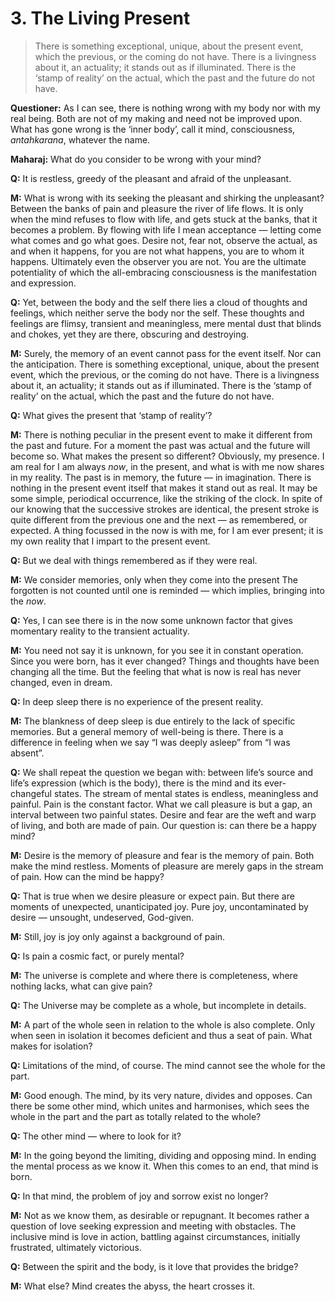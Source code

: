 # 3. The Living Present

>There is something exceptional, unique, about the present event, which the previous, or the coming do not have. There is a livingness about it, an actuality; it stands out as if illuminated. There is the ‘stamp of reality’ on the actual, which the past and the future do not have.

**Questioner:** As I can see, there is nothing wrong with my body nor with my real being. Both are not of my making and need not be improved upon. What has gone wrong is the ‘inner body’, call it mind, consciousness, *antahkarana*, whatever the name.

**Maharaj:** What do you consider to be wrong with your mind?

**Q:** It is restless, greedy of the pleasant and afraid of the unpleasant.

**M:** What is wrong with its seeking the pleasant and shirking the unpleasant? Between the banks of pain and pleasure the river of life flows. It is only when the mind refuses to flow with life, and gets stuck at the banks, that it becomes a problem. By flowing with life I mean acceptance — letting come what comes and go what goes. Desire not, fear not, observe the actual, as and when it happens, for you are not what happens, you are to whom it happens. Ultimately even the observer you are not. You are the ultimate potentiality of which the all-embracing consciousness is the manifestation and expression.

**Q:** Yet, between the body and the self there lies a cloud of thoughts and feelings, which neither serve the body nor the self. These thoughts and feelings are flimsy, transient and meaningless, mere mental dust that blinds and chokes, yet they are there, obscuring and destroying.

**M:** Surely, the memory of an event cannot pass for the event itself. Nor can the anticipation. There is something exceptional, unique, about the present event, which the previous, or the coming do not have. There is a livingness about it, an actuality; it stands out as if illuminated. There is the ‘stamp of reality’ on the actual, which the past and the future do not have.

**Q:** What gives the present that ‘stamp of reality’?

**M:** There is nothing peculiar in the present event to make it different from the past and future. For a moment the past was actual and the future will become so. What makes the present so different? Obviously, my presence. I am real for I am always *now*, in the present, and what is with me now shares in my reality. The past is in memory, the future — in imagination. There is nothing in the present event itself that makes it stand out as real. It may be some simple, periodical occurrence, like the striking of the clock. In spite of our knowing that the successive strokes are identical, the present stroke is quite different from the previous one and the next — as remembered, or expected. A thing focussed in the now is with me, for I am ever present; it is my own reality that I impart to the present event.

**Q:** But we deal with things remembered as if they were real.

**M:** We consider memories, only when they come into the present The forgotten is not counted until one is reminded — which implies, bringing into the *now*.

**Q:** Yes, I can see there is in the now some unknown factor that gives momentary reality to the transient actuality.

**M:** You need not say it is unknown, for you see it in constant operation. Since you were born, has it ever changed? Things and thoughts have been changing all the time. But the feeling that what is now is real has never changed, even in dream.

**Q:** In deep sleep there is no experience of the present reality.

**M:** The blankness of deep sleep is due entirely to the lack of specific memories. But a general memory of well-being is there. There is a difference in feeling when we say “I was deeply asleep” from “I was absent”.

**Q:** We shall repeat the question we began with: between life’s source and life’s expression (which is the body), there is the mind and its ever-changeful states. The stream of mental states is endless, meaningless and painful. Pain is the constant factor. What we call pleasure is but a gap, an interval between two painful states. Desire and fear are the weft and warp of living, and both are made of pain. Our question is: can there be a happy mind?

**M:** Desire is the memory of pleasure and fear is the memory of pain. Both make the mind restless. Moments of pleasure are merely gaps in the stream of pain. How can the mind be happy?

**Q:** That is true when we desire pleasure or expect pain. But there are moments of unexpected, unanticipated joy. Pure joy, uncontaminated by desire — unsought, undeserved, God-given.

**M:** Still, joy is joy only against a background of pain.

**Q:** Is pain a cosmic fact, or purely mental?

**M:** The universe is complete and where there is completeness, where nothing lacks, what can give pain?

**Q:** The Universe may be complete as a whole, but incomplete in details.

**M:** A part of the whole seen in relation to the whole is also complete. Only when seen in isolation it becomes deficient and thus a seat of pain. What makes for isolation?

**Q:** Limitations of the mind, of course. The mind cannot see the whole for the part.

**M:** Good enough. The mind, by its very nature, divides and opposes. Can there be some other mind, which unites and harmonises, which sees the whole in the part and the part as totally related to the whole?

**Q:** The other mind — where to look for it?

**M:** In the going beyond the limiting, dividing and opposing mind. In ending the mental process as we know it. When this comes to an end, that mind is born.

**Q:** In that mind, the problem of joy and sorrow exist no longer?

**M:** Not as we know them, as desirable or repugnant. It becomes rather a question of love seeking expression and meeting with obstacles. The inclusive mind is love in action, battling against circumstances, initially frustrated, ultimately victorious.

**Q:** Between the spirit and the body, is it love that provides the bridge?

**M:** What else? Mind creates the abyss, the heart crosses it.